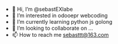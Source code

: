 - 👋 Hi, I’m @sebastEXlabe
- 👀 I’m interested in odooepr webcoding
- 🌱 I’m currently learning python js golong
- 💞️ I’m looking to collaborate on ...
- 📫 How to reach me sebasttt@163.com

<!---
sebastEXlabe/sebastEXlabe is a ✨ special ✨ repository because its `README.md` (this file) appears on your GitHub profile.
You can click the Preview link to take a look at your changes.
---


